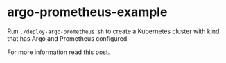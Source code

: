 # argo-prometheus-example

Run `./deploy-argo-prometheus.sh` to create a Kubernetes cluster with kind that has
Argo and Prometheus configured.

For more information read this [post](https://dustinspecker.com/posts/viewing-argo-prometheus-metrics-using-kind/).
